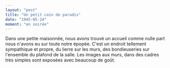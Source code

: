 ```yaml
---
layout: "post"
title: "Un petit coin de paradis"
date: "1945-05-24"
moment: "en soirée"
---
```


Dans une petite maisonnée, nous avons trouvé un accueil comme nulle part nous n'avons eu sur toute notre épopée. C'est un endroit tellement sympathique et propre, du lierre sur les murs, des bondieuseries sur l'ensemble du plafond de la salle. Les images aux murs, dans des cadres très simples sont exposées avec beaucoup de goût.


<div class="histoire"></div>

<div class="commentaire"></div>